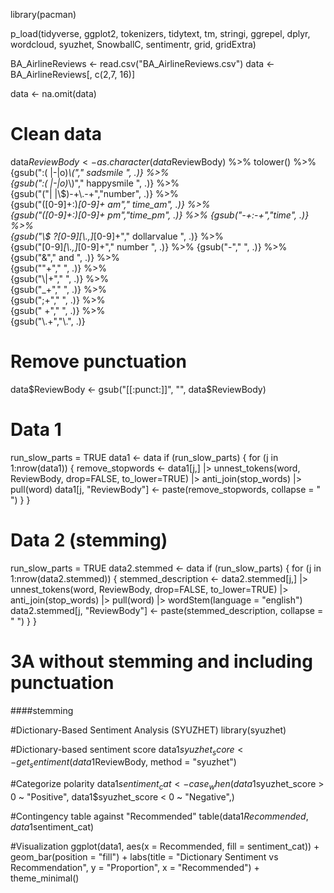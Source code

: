 library(pacman)

p_load(tidyverse, ggplot2, tokenizers, tidytext, tm, stringi, ggrepel, dplyr, wordcloud, syuzhet, SnowballC, sentimentr, grid, gridExtra)

BA_AirlineReviews <- read.csv("BA_AirlineReviews.csv")
data <- BA_AirlineReviews[, c(2,7, 16)] 

data <- na.omit(data)

# Clean data
data$ReviewBody <- as.character(data$ReviewBody)  %>% 
                            tolower() %>% 
                            {gsub(":( |-|o)*\\("," sadsmile ", .)} %>%     
                            {gsub(":( |-|o)*\\)"," happysmile ", .)} %>%  
                            {gsub("(\"| |\\$)-+\\.-+","number", .)} %>%    
                            {gsub("([0-9]+:)*[0-9]+ *am"," time_am", .)} %>%  
                            {gsub("([0-9]+:)*[0-9]+ *pm","time_pm", .)} %>% 
                            {gsub("-+:-+","time", .)} %>%                    
                            {gsub("\\$ ?[0-9]*[\\.,]*[0-9]+"," dollarvalue ", .)} %>%   
                            {gsub("[0-9]*[\\.,]*[0-9]+"," number ", .)} %>% 
                            {gsub("-"," ", .)} %>%                         
                            {gsub("&"," and ", .)} %>%                      
                            {gsub("\"+"," ", .)} %>%                    
                            {gsub("\\|+"," ", .)} %>%                      
                            {gsub("_+"," ", .)} %>%                        
                            {gsub(";+"," ", .)} %>%                      
                            {gsub(" +"," ", .)} %>%                         
  {gsub("\\.+","\\.", .)}

# Remove punctuation 
data$ReviewBody <- gsub("[[:punct:]]", "", data$ReviewBody)

# Data 1
run_slow_parts = TRUE
data1 <- data
if (run_slow_parts) { 
    for (j in 1:nrow(data1)) {
        remove_stopwords <- data1[j,] |> 
                                unnest_tokens(word, ReviewBody, drop=FALSE, to_lower=TRUE) |> 
                                anti_join(stop_words) |> 
                                pull(word)
        data1[j, "ReviewBody"] <- paste(remove_stopwords, collapse = " ")
    }
}

# Data 2 (stemming)
run_slow_parts = TRUE
data2.stemmed <- data
if (run_slow_parts) { 
    for (j in 1:nrow(data2.stemmed)) {
        stemmed_description <- data2.stemmed[j,] |> 
                                unnest_tokens(word, ReviewBody, drop=FALSE, to_lower=TRUE) |> 
                                anti_join(stop_words) |> 
                                pull(word) |> 
                                wordStem(language = "english")
        data2.stemmed[j, "ReviewBody"] <- paste(stemmed_description, collapse = " ")
    }
}







# 3A without stemming and including punctuation


####stemming

#Dictionary-Based Sentiment Analysis (SYUZHET)
library(syuzhet)

#Dictionary-based sentiment score
data1$syuzhet_score <- get_sentiment(data1$ReviewBody, method = "syuzhet")

#Categorize polarity
data1$sentiment_cat <- case_when(
  data1$syuzhet_score > 0 ~ "Positive",
  data1$syuzhet_score < 0 ~ "Negative",)

#Contingency table against "Recommended"
table(data1$Recommended, data1$sentiment_cat)

#Visualization
ggplot(data1, aes(x = Recommended, fill = sentiment_cat)) +
  geom_bar(position = "fill") +
  labs(title = "Dictionary Sentiment vs Recommendation", y = "Proportion", x = "Recommended") +
  theme_minimal()
